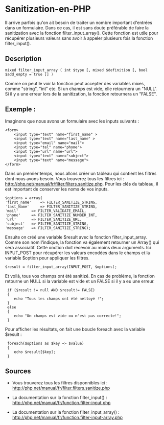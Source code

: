 # Sanitization-en-PHP

Il arrive parfois qu'on ait besoin de traiter un nombre important d'entrées dans un formulaire. Dans ce cas, il est sans doute préférable de faire la sanitization avec la fonction filter_input_array(). Cette fonction est utile pour récupérer plusieurs valeurs sans avoir à appeler plusieurs fois la fonction filter_input().

## Description 
    mixed filter_input_array ( int $type [, mixed $definition [, bool $add_empty = true ]] )
Comme on peut le voir la fonction peut accepter des variables mixes, comme "string", "int" etc.
Si un champs est vide, elle retournera un "NULL". Si il y a une erreur lors de la sanitization, la fonction retournera un "FALSE". 
    
## Exemple :
Imaginons que nous avons un formulaire avec les inputs suivants :

    <form>
		<input type="text" name="first_name" >
		<input type="text" name="last_name" >
		<input type="email" name="mail">
		<input type="tel" name="phone">
		<input type="url" name="url">
		<input type="text" name="subject">
		<input type="text" name="message">
    </form>

Dans un premier temps, nous allons créer un tableau qui contient les filtres dont nous avons besoin. Vous trouverez tous les filtres ici : http://php.net/manual/fr/filter.filters.sanitize.php. Pour les clés du tableau, il est important de conserver les noms de vos inputs. 

    $options = array(
    'first_name' 	=> FILTER_SANITIZE_STRING,
    'last_Name' 	=> FILTER_SANITIZE_STRING,
    'mail' 		=> FILTER_VALIDATE_EMAIL,
    'phone' 	=> FILTER_SANITIZE_NUMBER_INT,
    'url' 		=> FILTER_SANITIZE_URL,
    'subject' 	=> FILTER_SANITIZE_STRING,
    'message' 	=> FILTER_SANITIZE_STRING);

Ensuite on créé une variable $result avec la fonction filter_input_array. Comme son nom l'indique, la fonction va également retourner un Array() qui sera associatif. Cette onction doit recevoir au moins deux arguments. Ici INPUT_POST pour récupérer les valeurs encodées dans le champs et la variable $option pour appliquer les filtres.

    $result = filter_input_array(INPUT_POST, $options);
    
Et voilà, tous vos champs ont été sanitizé. En cas de problème, la fonction retourne un NULL si la variable est vide et un FALSE si il y a eu une erreur.

     if ($result != null AND $result!= FALSE) 
	 {
        echo "Tous les champs ont été néttoyé !";
     } 
     else
     {
        echo "Un champs est vide ou n'est pas correcte!";
     }
     
Pour afficher les résultats, on fait une boucle foreach avec la variable $result :     
     
     foreach($options as $key => $value) 
	 {
        echo $result[$key];
     }

    
## Sources

* Vous trouverez tous les filtres disponnibles ici : http://php.net/manual/fr/filter.filters.sanitize.php

* La documentation sur la fonction filter_input() : http://php.net/manual/fr/function.filter-input.php

* La documentation sur la fonction filter_input_array() : http://php.net/manual/fr/function.filter-input-array.php

